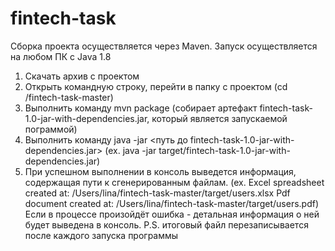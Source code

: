 # fintech-task
Сборка проекта осуществляется через Maven.
Запуск осуществляется на любом ПК с Java 1.8
1. Скачать архив с проектом
2. Открыть командную строку, перейти в папку с проектом (cd /fintech-task-master)
3. Выполнить команду mvn package (собирает артефакт fintech-task-1.0-jar-with-dependencies.jar, 
  который является запускаемой пограммой)
4. Выполнить команду java -jar <путь до fintech-task-1.0-jar-with-dependencies.jar> 
  (ex. java -jar target/fintech-task-1.0-jar-with-dependencies.jar)
5.  При успешном выполнении в консоль выведется информация, содержащая пути к сгенерированным файлам. 
  (ex. Excel spreadsheet created at: /Users/lina/fintech-task-master/target/users.xlsx
       Pdf document created at: /Users/lina/fintech-task-master/target/users.pdf)
  Если в процессе произойдёт ошибка - детальная информация о ней будет выведена в консоль.
P.S. итоговый файл перезаписывается после каждого запуска программы
